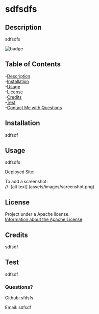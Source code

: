 # sdfsdfs

## Description
sdfsdfs     

![badge](https://img.shields.io/badge/license-APACHE-orange)    


  ## Table of Contents
  -[Description](#description)  
  -[Installation](#installation)  
  -[Usage](#usage)  
  -[License](#license)  
  -[Credits](#contributing)  
  -[Test](#test)  
  -[Contact Me with Questions](#questions)  

  ## Installation
  sdfsdf  

  ## Usage
  sdfsdfs      

  Deployed Site:   

  To add a screenshot:   
  // ![alt text] (assets/images/screenshot.png)  


  
  ## License
  Project under a Apache license.  
  [Information about the Apache License](https://choosealicense.com/licenses/apache-2.0/)      
  
  ## Credits  
  sdfsdf  

  ## Test
  sdfsdf

  ### Questions?   
  Github: sfdsfs          

  Email: sdfsdf         

